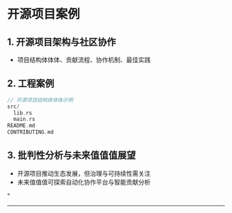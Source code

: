 ﻿# 开源项目案例

## 1. 开源项目架构与社区协作

- 项目结构体体体、贡献流程、协作机制、最佳实践

## 2. 工程案例

```rust
// 开源项目结构体体体示例
src/
  lib.rs
  main.rs
README.md
CONTRIBUTING.md
```

## 3. 批判性分析与未来值值值展望

- 开源项目推动生态发展，但治理与可持续性需关注
- 未来值值值可探索自动化协作平台与智能贡献分析

"

---
